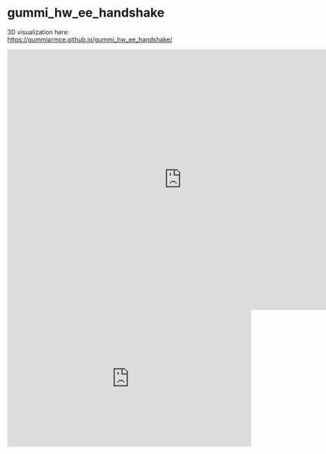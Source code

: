 # gummi_hw_ee_handshake

3D visualization here: https://gummiarmce.github.io/gummi_hw_ee_handshake/

<iframe width="800" height="600" src="https://myhub.autodesk360.com/ue290657e/shares/public/SH7f1edQT22b515c761e6c14c3106597302e?mode=embed" allowfullscreen="true" webkitallowfullscreen="true" mozallowfullscreen="true"  frameborder="0"></iframe>


<iframe width="560" height="315" src="https://www.youtube.com/embed/pfBTXZWRPQ4" frameborder="0" allowfullscreen></iframe>
